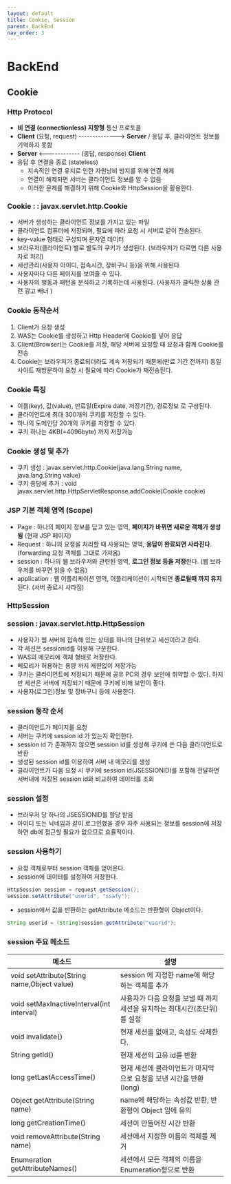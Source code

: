 ```yaml
---
layout: default
title: Cookie, Session
parent: BackEnd
nav_order: 3
---
```


# BackEnd

## Cookie

### Http Protocol
- **비 연결 (connectionless) 지향형** 통신 프로토콜
- **Client** (요청, request) --------------> **Server** / 응답 후, 클라이언트 정보를 기억하지 못함
- **Server** <------------ (응답, response) **Client**
- 응답 후 연결을 종료 (stateless)
  - 지속적인 연결 유지로 인한 자원낭비 방지를 위해 연결 해제
  - 연결이 해제되면 서버는 클라이언트 정보를 알 수 없음
  - 이러한 문제를 해결하기 위해 Cookie와 HttpSession을 활용한다.

### Cookie : : javax.servlet.http.Cookie
- 서버가 생성하는 클라이언트 정보를 가지고 있는 파일
- 클라이언트 컴퓨터에 저장되며, 필요에 따라 요청 시 서버로 같이 전송된다.
- key-value 형태로 구성되며 문자열 데이터
- 브라우저(클라이언트) 별로 별도의 쿠키가 생성된다. (브라우저가 다르면 다른 사용자로 처리)
- 세션관리(사용자 아이디, 접속시간, 장바구니 등)을 위해 사용된다
- 사용자마다 다른 페이지를 보여줄 수 있다.
- 사용자의 행동과 패턴을 분석하고 기록하는데 사용된다. (사용자가 클릭한 상품 관련 광고 배너 )

### Cookie 동작순서
1. Client가 요청 생성
2. WAS는 Cookie를 생성하고 Http Header에 Cookie를 넣어 응답
3. Client(Browser)는 Cookie를 저장, 해당 서버에 요청할 때 요청과 함께 Cookie를 전송
4. Cookie는 브라우저가 종료되더라도 계속 저장되기 때문에(만료 기간 전까지) 동일 사이트 재방문하여 요청 시 필요에 따라 Cookie가 재전송된다.

### Cookie 특징
- 이름(key), 값(value), 만료일(Expire date, 저장기간), 경로정보 로 구성된다.
- 클라이언트에 최대 300개의 쿠키를 저장할 수 있다.
- 하나의 도메인당 20개의 쿠키를 저장할 수 있다.
- 쿠키 하나는 4KB(=4096byte) 까지 저장가능

### Cookie 생성 및 추가
- 쿠키 생성 : javax.servlet.http.Cookie(java.lang.String name, java.lang.String value)
- 쿠키 응답에 추가 : void javax.servlet.http.HttpServletResponse.addCookie(Cookie cookie)

### JSP 기본 객체 영역 (Scope)
- Page : 하나의 페이지 정보를 담고 있는 영역, **페이지가 바뀌면 새로운 객체가 생성됨** (현재 JSP 페이지)
- Request : 하나의 요청을 처리할 때 사용되는 영역, **응답이 완료되면 사라진다**. (forwarding 요청 객체를 그대로 가져옴)
- session : 하나의 웹 브라우저와 관련된 영역, **로그인 정보 등을 저장**한다. (웹 브라우저를 바꾸면 읽을 수 없음)
- application : 웹 어플리케이션 영역, 어플리케이션이 시작되면 **종료될때 까지 유지**된다. (서버 종료시 사라짐)

### HttpSession

### session : javax.servlet.http.HttpSession
- 사용자가 웹 서버에 접속해 있는 상태를 하나의 단위보고 세션이라고 한다.
- 각 세션은 sessionid를 이용해 구분한다.
- WAS의 메모리에 객체 형태로 저장한다.
- 메모리가 허용하는 용량 까지 제한없이 저장가능
- 쿠키는 클라이언트에 저장되기 때문에 공유 PC의 경우 보안에 취약할 수 있다. 하지만 세션은 서버에 저장되기 때문에 쿠키에 비해 보안이 좋다. 
- 사용자(로그인)정보 및 장바구니 등에 사용한다.

### session 동작 순서
- 클라이언트가 페이지를 요청
- 서버는 쿠키에 session id 가 있는지 확인한다. 
- session id 가 존재하지 않으면 session id를 생성해 쿠키에 쓴 다음 클라이언트로 반환
- 생성된 session id를 이용하여 서버 내 메모리를 생성
- 클라이언트가 다음 요청 시 쿠키에 session id(JSESSIONID)를 포함해 전달하면 서버내에 저장된 session id와 비교하여 데이터를 조회

### session 설정
- 브라우저 당 하나의 JSESSIONID를 할당 받음
- 아이디 또는 닉네임과 같이 로그인했을 경우 자주 사용되는 정보를 session에 저장하면 db에 접근할 필요가 없으므로 효율적이다.

### session 사용하기
- 요청 객체로부터 session 객체를 얻어온다.
- session에 데이터를 설정하여 저장한다.

```java
HttpSession session = request.getSession();
session.setAttribute("userid", "ssafy");
```

- session에서 값을 반환하는 getAttribute 메소드는 반환형이 Object이다.

```java
String userid = (String)session.getAttribute("userid");
```

### session 주요 메소드
| 메소드 | 설명 |
| --- | --- | 
| void setAttribute(String name,Object value) | session 에 지정한 name에 해당하는 객체를 추가 |
| void setMaxInactiveInterval(int interval) | 사용자가 다음 요청을 보낼 때 까지 세션을 유지하는 최대시간(초단위)를 설정 | 
| void invalidate() | 현재 세션을 없애고, 속성도 삭제한다. |
| String getId() | 현재 세션의 고유 id를 반환 |
| long getLastAccessTime() | 현재 세션에 클라이언트가 마지막으로 요청을 보낸 시간을 반환(long) |
| Object getAttribute(String name) | name에 해당하는 속성값 반환, 반환형이 Object 임에 유의 |
| long getCreationTime() | 세션이 만들어진 시간 반환 |
| void removeAttribute(String name) | 세션에서 지정한 이름의 객체를 제거 |
| Enumeration getAttributeNames() | 세션에서 모든 객체의 이름을 Enumeration형으로 반환 |










